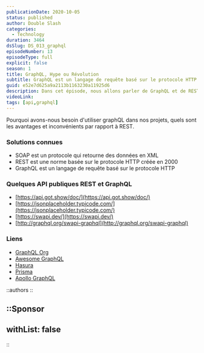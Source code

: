 ```yaml
---
publicationDate: 2020-10-05
status: published
author: Double Slash
categories:
  - Technology
duration: 3464
dsSlug: DS_013_graphql
episodeNumber: 13
episodeType: full
explicit: false
season: 1
title: GraphQL, Hype ou Révolution
subtitle: GraphQL est un langage de requête basé sur le protocole HTTP qui a été pensé pour une utilisation adapté aux usages actuels
guid: e52e7d625a9a2113b1163230a11925d6
description: Dans cet épisode, nous allons parler de GraphQL et de REST. GraphQL est un langage de requête basé sur le protocole HTTP qui a été pensé pour une utilisation adapté aux usages actuels.
videoLink:
tags: [api,graphql]
---
```


Pourquoi avons-nous besoin d'utiliser graphQL dans nos projets, quels sont les avantages et inconvénients par rapport à REST.

### Solutions connues

- SOAP est un protocole qui retourne des données en XML
- REST est une norme basée sur le protocole HTTP créée en 2000
- GraphQL est un langage de requête basé sur le protocole HTTP

### Quelques API publiques REST et GraphQL

- [https://api.got.show/doc/](https://api.got.show/doc/)
- [https://jsonplaceholder.typicode.com/](https://jsonplaceholder.typicode.com/)
- [https://swapi.dev/](https://swapi.dev/)
- [http://graphql.org/swapi-graphql](http://graphql.org/swapi-graphql)

### Liens

- [GraphQL Org](https://graphql.org/)
- [Awesome GraphQL](https://github.com/chentsulin/awesome-graphql)
- [Hasura](https://hasura.io/)
- [Prisma](https://www.prisma.io/)
- [Apollo GraphQL](https://github.com/apollographql)

::authors
::

::Sponsor
---
withList: false
---
::
